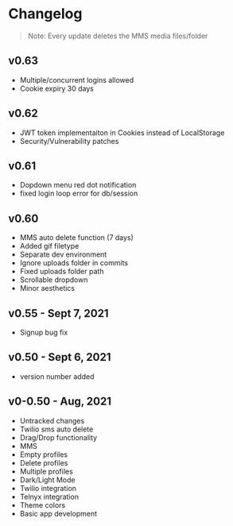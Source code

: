 
# Changelog

> Note: Every update deletes the MMS media files/folder


## v0.63
- Multiple/concurrent logins allowed
- Cookie expiry 30 days

## v0.62
- JWT token implementaiton in Cookies instead of LocalStorage
- Security/Vulnerability patches

## v0.61
- Dopdown menu red dot notification
- fixed login loop error for db/session

## v0.60
- MMS auto delete function (7 days)
- Added gif filetype
- Separate dev environment
- Ignore uploads folder in commits
- Fixed uploads folder path
- Scrollable dropdown
- Minor aesthetics
## v0.55 - Sept 7, 2021
- Signup bug fix
## v0.50 - Sept 6, 2021
- version number added
## v0-0.50 - Aug, 2021
- Untracked changes
- Twilio sms auto delete
- Drag/Drop functionality
- MMS
- Empty profiles
- Delete profiles
- Multiple profiles
- Dark/Light Mode
- Twilio integration
- Telnyx integration
- Theme colors
- Basic app development
